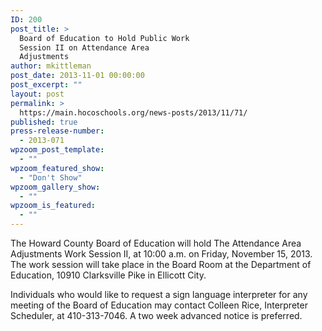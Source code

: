 ```yaml
---
ID: 200
post_title: >
  Board of Education to Hold Public Work
  Session II on Attendance Area
  Adjustments
author: mkittleman
post_date: 2013-11-01 00:00:00
post_excerpt: ""
layout: post
permalink: >
  https://main.hocoschools.org/news-posts/2013/11/71/
published: true
press-release-number:
  - 2013-071
wpzoom_post_template:
  - ""
wpzoom_featured_show:
  - "Don't Show"
wpzoom_gallery_show:
  - ""
wpzoom_is_featured:
  - ""
---
```

The Howard County Board of Education will hold The Attendance Area Adjustments Work Session II, at 10:00 a.m. on Friday, November 15, 2013. The work session will take place in the Board Room at the Department of Education, 10910 Clarksville Pike in Ellicott City.

Individuals who would like to request a sign language interpreter for any meeting of the Board of Education may contact Colleen Rice, Interpreter Scheduler, at 410-313-7046. A two week advanced notice is preferred.